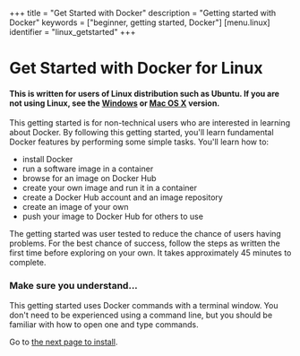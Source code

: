 +++
title = "Get Started with Docker"
description = "Getting started with Docker"
keywords = ["beginner, getting started, Docker"]
[menu.linux]
identifier = "linux_getstarted"
+++

# Get Started with Docker for Linux

#### **This is written for users of Linux distribution such as Ubuntu. If you are not using Linux, see the [Windows](/windows/started) or [Mac OS X](/mac/started) version.**

This getting started is for non-technical users who are interested in learning about Docker. By following this getting started, you'll learn fundamental Docker features by performing some simple tasks. You'll learn how to:

* install Docker
* run a software image in a container
* browse for an image on Docker Hub
* create your own image and run it in a container
* create a Docker Hub account and an image repository
* create an image of your own
* push your image to Docker Hub for others to use

The getting started was user tested to reduce the chance of users having problems. For the best chance of success, follow the steps as written the first time before exploring on your own. It takes approximately 45 minutes to complete.


### Make sure you understand...

This getting started uses Docker commands with a terminal window. You don't need
to be experienced using a command line, but you should be familiar with how to
open one and type commands.

Go to [the next page to install](/linux/step_one).



	




		

	

	